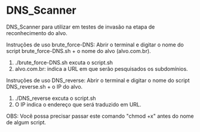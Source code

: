 # DNS_Scanner

DNS_Scanner para utilizar em testes de invasão na etapa de reconhecimento do alvo.

Instruções de uso brute_force-DNS:
Abrir o terminal e digitar o nome do script brute_force-DNS.sh + o nome do alvo (alvo.com.br).
  1. ./brute_force-DNS.sh excuta o script.sh
  2. alvo.com.br: indica a URL em que serão pesquisados os subdomínios.

Instruções de uso DNS_reverse:
Abrir o terminal e digitar o nome do script DNS_reverse.sh + o IP do alvo.
  1. ./DNS_reverse excuta o script.sh
  2. O IP indica o endereço que será traduzido em URL.

OBS: Você possa precisar passar este comando "chmod +x" antes do nome de algum script.



